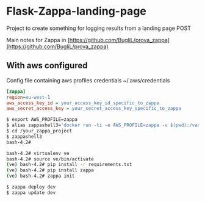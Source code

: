 # Flask-Zappa-landing-page
Project to create something for logging results from a landing page POST

Main notes for Zappa in [https://github.com/BugliL/prova_zappa](https://github.com/BugliL/prova_zappa)


## With aws configured
Config file containing aws profiles credentials ~/.aws/credentials
```ini
[zappa]
region=eu-west-1
aws_access_key_id = your_access_key_id_specific_to_zappa
aws_secret_access_key = your_secret_access_key_specific_to_zappa
```

```bash
$ export AWS_PROFILE=zappa
$ alias zappashell3='docker run -ti -e AWS_PROFILE=zappa -v $(pwd):/var/task -v ~/.aws/:/root/.aws  --rm lambci/lambda:build-python3.6 bash'
$ cd /your_zappa_project
$ zappashell3
bash-4.2#
```

```bash
bash-4.2# virtualenv ve
bash-4.2# source ve/bin/activate
(ve) bash-4.2# pip install -r requirements.txt
(ve) bash-4.2# pip install zappa
(ve) bash-4.2# zappa init
```

```bash
$ zappa deploy dev
$ zappa update dev
```
